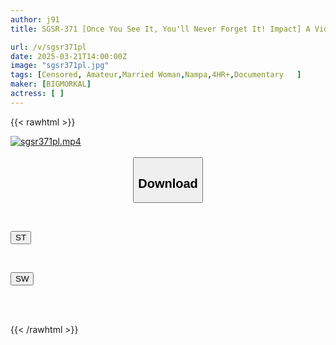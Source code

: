 ```yaml
---
author: j91
title: SGSR-371 [Once You See It, You'll Never Forget It! Impact] A Video Of A 50-40 Year Old MILF Being Picked Up And Fucked. "I Get Excited When People Look At Me." A Beautiful MILF Who Is Shy To A MILF Maniac, And Has Raw Sex With Her. 4 Hours, 12 Women

url: /v/sgsr371pl
date: 2025-03-21T14:00:00Z
image: "sgsr371pl.jpg"
tags: [Censored, Amateur,Married Woman,Nampa,4HR+,Documentary	]
maker: [BIGMORKAL]
actress: [ ]
---
```



{{< rawhtml >}}

<div class="video" data-videoid="rr9OepoOwOhbb1Q">
    <a href="javascript:;">
        <img src="/v/sgsr371pl/sgsr371pl.jpg" width="WIDTH" height="HEIGHT" alt="sgsr371pl.mp4" loading="lazy">
    </a>
</div>

<script type="text/javascript" src="https://j91.asia/asset/on-demand-st.js"></script>

<br>
  <link rel="stylesheet" href="https://j91.asia/asset/bs5.css">
  
  <center>
  <button class="btn btn-primary" type="button" data-bs-toggle="collapse" data-bs-target=".multi-collapse" aria-expanded="false" aria-controls="multiCollapseExample1 multiCollapseExample2"><h2>Download</h2></button></center>
</p>
<div class="row">
  <div class="col">
    <div class="collapse multi-collapse" id="multiCollapseExample1">
      <div class="card card-body">
	      	      <br>
<div class="buttons">  
<p><a href="/v/sgsr371pl/st.html" target="_blank"><button class="btn-hover color-3"><i class="fa fa-download"></i> ST</button></a></p></div>
    </div>
  </div>
</div>
  <div class="col">
    <div class="collapse multi-collapse" id="multiCollapseExample2">
      <div class="card card-body">
	      <br>
<div class="buttons">
<p><a href="/v/sgsr371pl/sw.html" target="_blank"><button class="btn-hover color-2"><i class="fa fa-download"></i> SW</button></a></p></div>
<br><br>
      </div>
    </div>
  </div>
</div>

{{< /rawhtml >}}